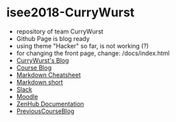 # isee2018-CurryWurst
<ul>
  <li>repository of team CurryWurst</li>
  <li>Github Page is blog ready</li>
  <li>using theme "Hacker" so far, is not working (?)</li>
  <li>for changing the front page, change: /docs/index.html</li>
  <li><a href="https://dbse-teaching.github.io/isee2018-CurryWurst/">CurryWurst's Blog</a></li>
  <li><a href="https://dbse-teaching.github.io/isee2018/">Course Blog</a></li>
  <li><a href="https://github.com/adam-p/markdown-here/wiki/Markdown-Cheatsheet#emphasis">Markdown Cheatsheet</a></li>
  <li><a href="http://packetlife.net/media/library/16/Markdown.pdf">Markdown short</a></li>
  <li><a href="https://currywurstworkspace.slack.com/messages/CA19F7ML2/">Slack</a></li>
  <li><a href="https://elearning.ovgu.de/course/view.php?id=4181">Moodle</a></li>
  <li><a href="https://www.zenhub.com/guides/project-management-with-zenhub">ZenHub Documentation</a></li>
  <li><a href="https://dbse-teaching.github.io/isee2017/">PreviousCourseBlog</a></li>
  


